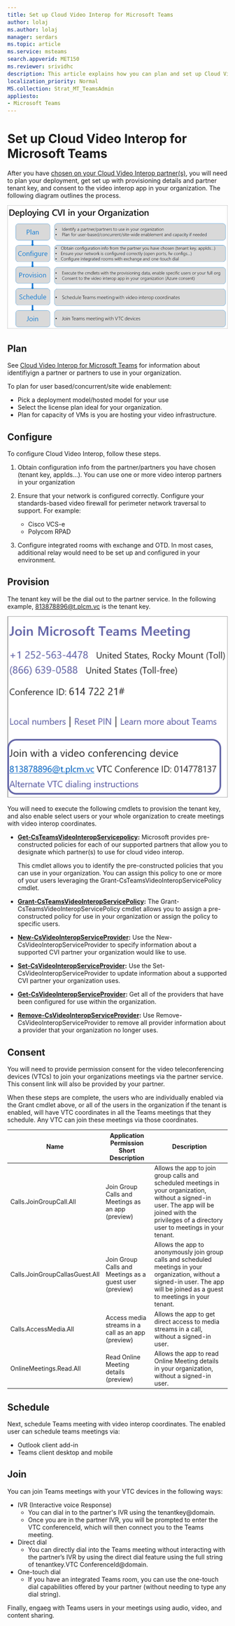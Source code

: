 ```yaml
---
title: Set up Cloud Video Interop for Microsoft Teams
author: lolaj
ms.author: lolaj
manager: serdars
ms.topic: article
ms.service: msteams
search.appverid: MET150
ms.reviewer: srividhc
description: This article explains how you can plan and set up Cloud Video Interop for users in your organization. 
localization_priority: Normal
MS.collection: Strat_MT_TeamsAdmin
appliesto: 
- Microsoft Teams
---
```


# Set up Cloud Video Interop for Microsoft Teams

After you have [chosen on your Cloud Video Interop partner(s)](cloud-video-interop.md), you will need to plan your deployment, get set up with provisioning details and partner tenant key, and consent to the video interop app in your organization. The following diagram outlines the process. 

![Deploying CVI in your organization](media/deploying-cvi.png)

## Plan

See [Cloud Video Interop for Microsoft Teams](cloud-video-interop.md) for information about identifiyign a partner or partners to use in your organization. 

To plan for user based/concurrent/site wide enablement: 

- Pick a deployment model/hosted model for your use
- Select the license plan ideal for your organization. 
- Plan for capacity of VMs is you are hosting your video infrastructure.

## Configure 

To configure Cloud Video Interop, follow these steps. 

1. Obtain configuration info from the partner/partners you have chosen (tenant key, appIds…). You can use one or more video interop partners in your organization 

2. Ensure that your network is configured correctly. Configure your standards-based video firewall for perimeter network traversal to support. For example: 
    - Cisco VCS-e				   
    - Polycom RPAD

3. Configure integrated rooms with exchange and OTD. In most cases, additional relay would need to be set up and configured in your environment.


## Provision
 
The tenant key will be the dial out to the partner service. In the following example, 813878896@t.plcm.vc is the tenant key. 

![Tenant key example](media/tenant-key-example.png) 

You will need to execute the following cmdlets to provision the tenant key, and also enable select users or your whole organization to create meetings with video interop coordinates.

 
- **[Get-CsTeamsVideoInteropServicepolicy](https://docs.microsoft.com/en-us/powershell/module/skype/get-csteamsvideointeropservicepolicy):** 
Microsoft provides pre-constructed policies for each of our supported partners that allow you to designate which partner(s) to use for cloud video interop.

    This cmdlet allows you to identify the pre-constructed policies that you can use in your organization. You can assign this policy to one or more of your users leveraging the Grant-CsTeamsVideoInteropServicePolicy cmdlet.
 
- **[Grant-CsTeamsVideoInteropServicePolicy](https://docs.microsoft.com/en-us/powershell/module/skype/grant-csteamsvideointeropservicepolicy):**
The Grant-CsTeamsVideoInteropServicePolicy cmdlet allows you to assign a pre-constructed policy for use in your organization or assign the policy to specific users.
 
- **[New-CsVideoInteropServiceProvider](https://docs.microsoft.com/en-us/powershell/module/skype/new-csvideointeropserviceprovider):**
Use the New-CsVideoInteropServiceProvider to specify information about a supported CVI partner your organization would like to use.
 
- **[Set-CsVideoInteropServiceProvider](https://docs.microsoft.com/en-us/powershell/module/skype/set-csvideointeropserviceprovider):**
Use the Set-CsVideoInteropServiceProvider to update information about a supported CVI partner your organization uses.
 
- **[Get-CsVideoInteropServiceProvider](https://docs.microsoft.com/en-us/powershell/module/skype/get-csvideointeropserviceprovider):**
Get all of the providers that have been configured for use within the organization.
 
- **[Remove-CsVideoInteropServiceProvider](https://docs.microsoft.com/en-us/powershell/module/skype/remove-csvideointeropserviceprovider):**
Use Remove-CsVideoInteropServiceProvider to remove all provider information about a provider that your organization no longer uses.  
 
## Consent

You will need to provide permission consent for the video teleconferencing devices (VTCs) to join your organizations meetings via the partner service. This consent link will also be provided by your partner.  
 
When these steps are complete, the users who are individually enabled via the Grant cmdlet above, or all of the users in the organization if the tenant is enabled, will have VTC coordinates in all the Teams meetings that they schedule. Any VTC can join these meetings via those coordinates.


|Name|Application Permission Short Description| Description|
|--|--|---|
|Calls.JoinGroupCall.All|Join Group Calls and Meetings as an app (preview)|Allows the app to join group calls and scheduled meetings in your organization, without a signed-in user.  The app will be joined with the privileges of a directory user to meetings in your tenant.|
|Calls.JoinGroupCallasGuest.All|Join Group Calls and Meetings as a guest user (preview)|Allows the app to anonymously join group calls and scheduled meetings in your organization, without a signed-in user.  The app will be joined as a guest to meetings in your tenant.|
|Calls.AccessMedia.All|Access media streams in a call as an app (preview)|Allows the app to get direct access to media streams in a call, without a signed-in user.|
|OnlineMeetings.Read.All|Read Online Meeting details (preview)|Allows the app to read Online Meeting details in your organization, without a signed-in user.|

## Schedule

Next, schedule Teams meeting with video interop coordinates. The enabled user can schedule teams meetings via:
- Outlook client add-in
- Teams client desktop and mobile


## Join

You can join Teams meetings with your VTC devices in the following ways:
 
- IVR (Interactive voice Response)
    - You can dial in to the partner's IVR using the tenantkey@domain. 
    - Once you are in the partner IVR, you will be prompted to enter the VTC conferenceId, which will then connect you to the Teams meeting.
- Direct dial
    - You can directly dial into the Teams meeting without interacting with the partner’s IVR by using the direct dial feature using the full string of tenantkey.VTC ConferenceId@domain.
- One-touch dial
    - If you have an integrated Teams room, you can use the one-touch dial capabilities offered by your partner (without needing to type any dial string).

Finally, engaeg with Teams users in your meetings using audio, video, and content sharing. 